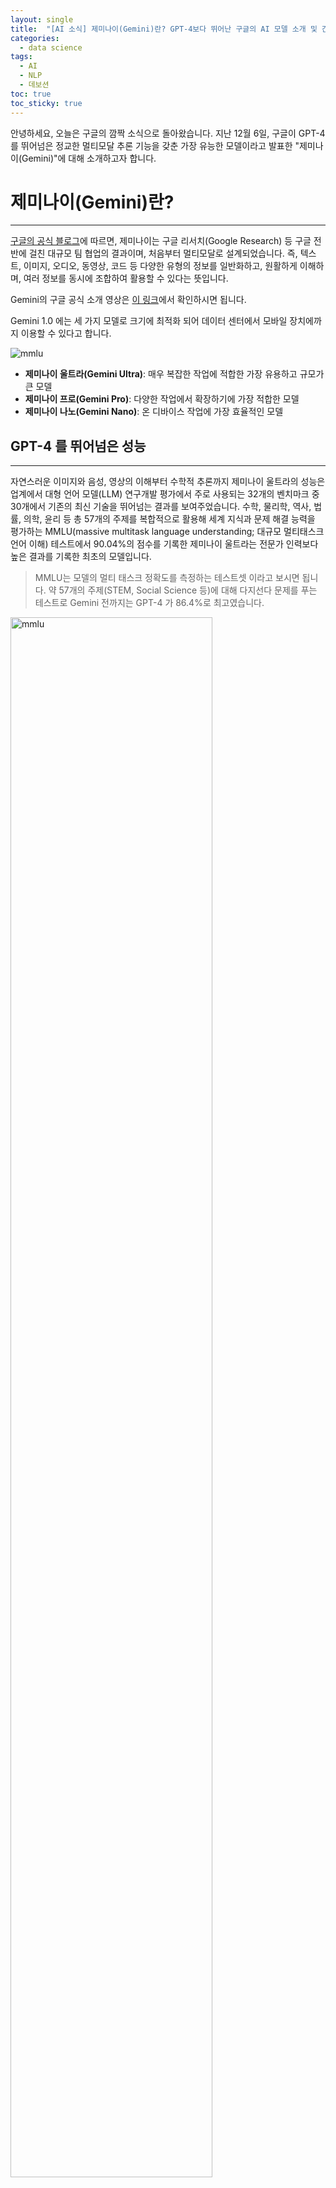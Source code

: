 ```yaml
---
layout: single
title:  "[AI 소식] 제미나이(Gemini)란? GPT-4보다 뛰어난 구글의 AI 모델 소개 및 간단 사용 후기 & 논란"
categories:
  - data science
tags:
  - AI
  - NLP
  - 데보션
toc: true
toc_sticky: true
---
```


안녕하세요, 오늘은 구글의 깜짝 소식으로 돌아왔습니다. 
지난 12월 6일, 구글이 GPT-4를 뛰어넘은 정교한 멀티모달 추론 기능을 갖춘 가장 유능한 모델이라고 발표한 "제미나이(Gemini)"에 대해 소개하고자 합니다. 

# 제미나이(Gemini)란?

-----

[구글의 공식 블로그](https://korea.googleblog.com/2023/12/blog-post_652.html)에 따르면, 제미나이는 구글 리서치(Google Research) 등 구글 전반에 걸친 대규모 팀 협업의 결과이며, 처음부터 멀티모달로 설계되었습니다. 
즉, 텍스트, 이미지, 오디오, 동영상, 코드 등 다양한 유형의 정보를 일반화하고, 원활하게 이해하며, 여러 정보를 동시에 조합하여 활용할 수 있다는 뜻입니다.

Gemini의 구글 공식 소개 영상은 [이 링크](https://deepmind.google/technologies/gemini/#introduction)에서 확인하시면 됩니다.

Gemini 1.0 에는 세 가지 모델로 크기에 최적화 되어 데이터 센터에서 모바일 장치에까지 이용할 수 있다고 합니다.

<img src="/assets/img/2023-12-08-google-gemini/gemini-3-models.png" alt="mmlu" >
<figcaption align = "center"></figcaption>

- **제미나이 울트라(Gemini Ultra)**: 매우 복잡한 작업에 적합한 가장 유용하고 규모가 큰 모델
- **제미나이 프로(Gemini Pro)**: 다양한 작업에서 확장하기에 가장 적합한 모델 
- **제미나이 나노(Gemini Nano)**: 온 디바이스 작업에 가장 효율적인 모델

## GPT-4 를 뛰어넘은 성능

------
자연스러운 이미지와 음성, 영상의 이해부터 수학적 추론까지 제미나이 울트라의 성능은 업계에서 대형 언어 모델(LLM) 연구개발 평가에서 주로 사용되는 32개의 벤치마크 중 30개에서 기존의 최신 기술을 뛰어넘는 결과를 보여주었습니다.
수학, 물리학, 역사, 법률, 의학, 윤리 등 총 57개의 주제를 복합적으로 활용해 세계 지식과 문제 해결 능력을 평가하는 MMLU(massive multitask language understanding; 대규모 멀티태스크 언어 이해) 테스트에서 90.04%의 점수를 기록한 제미나이 울트라는 전문가 인력보다 높은 결과를 기록한 최초의 모델입니다.
> MMLU는 모델의 멀티 태스크 정확도를 측정하는 테스트셋 이라고 보시면 됩니다. 약 57개의 주제(STEM, Social Science 등)에 대해 다지선다 문제를 푸는 테스트로 Gemini 전까지는 GPT-4 가 86.4%로 최고였습니다.

<img src="/assets/img/2023-12-08-google-gemini/mmlu-performance.png" alt="mmlu" style="width:80%">
<figcaption align = "center"><b>이미지 출처 - https://paperswithcode.com/sota/multi-task-language-understanding-on-mmlu</b></figcaption>

아래는 [Gemini에서 제공한 영역별 capabilities](https://deepmind.google/technologies/gemini/#capabilities) 에 대한 상세 내역입니다.

<img src="/assets/img/2023-12-08-google-gemini/performance.png" alt="performance" >
<figcaption align = "center"> </figcaption>


구글의 공식 블로그에 따르면, 이미지 벤치마크 테스트에서 제미나이 울트라는 객체 문자 인식(OCR) 시스템의 도움 없이도 이전의 최신 모델보다 뛰어난 성능을 보였다고 합니다. 
이러한 벤치마크 결과는 제미나이의 기본적인 멀티모달 기반을 강조하는 동시에 제미나이가 더 복잡한 멀티모달 추론 능력이 있다는 가능성을 보여줍니다.

> OCR 시스템의 도움 없이도 가능하다고요? 음, 그럼 저는 기존 OCR 개의 서비스들을 비교평가한 내용과 제미나이를 비교해보는 포스팅도 작성해봐야겠네요..!
 
<img src="/assets/img/2023-12-08-google-gemini/multimodal.png" alt="multimodal" >
<figcaption align = "center"> </figcaption>

더 자세한 내용은 [technical report](https://storage.googleapis.com/deepmind-media/gemini/gemini_1_report.pdf) 를 참고해주세요.

# Why Does it Matter?

------

Gemini는 텍스트, 이미지, 음성 등 다양한 형태의 정보를 인지하고 inference 할 수 있는 모델입니다. 뭐가 그렇게 특별한데? 라고 생각이 드신다면.. [Hands-on 영상](https://youtu.be/UIZAiXYceBI?si=rrkjKz5u8Xox7la1)을 보시면 바로 이해 가실 겁니다. 
공식 소개 영상에서 표현 했듯이, Gemini는 AI Assistant와 같은 느낌으로 굉장히 빠른 속도로 자연스럽게 반응 합니다. 저는 이 영상을 보면서 영화 아이언맨 속 로버트 다우니 주니어의 AI 비서 자비스가 생각났어요.
단순히 그림이나 이미지를 인식하는 것을 넘어서, 문맥과 상황을 이해해야 하는 복잡한 추론까지 가능한 것으로 보입니다. 한 예로, 제미나이가 나라 이름 맞추는 퀴즈를 내는데, 사람이 세계 지도 그림 위에 손가락으로 해당 나라를 가리키면 어느 나라인지 이해하고 정답/오답을 알려줍니다.

<img src="/assets/img/2023-12-08-google-gemini/worldmap_quiz.png" alt="worldmap" >
<figcaption align = "center"> </figcaption>

야바위도 가능합니다..!

<img src="/assets/img/2023-12-08-google-gemini/yabawi.png" alt="yabawi" >
<figcaption align = "center"> </figcaption>

## 기존 Multimodal Model 과의 차이

Multimodal AI는 텍스트, 이미지, 영상, 음성 등 다양한 데이터 모달리티를 함께 고려하여 서로의 관계성을 학습 및 표현하는 기술입니다. 
따라서 Multimodal AI는 이미지로 텍스트 검색을 하거나 텍스트에서 이미지를 검색, 혹은 이미지와 텍스트를 같이 이해하는 Multimodal 검색이 가능합니다. 
그리고 최근에는 이미지를 보고 텍스트를 생성하거나 텍스트를 기반으로 이미지를 생성하는 다양한 활용 사례도 존재합니다.

지금까지 multimodal AI model을 만드는 전통적인 방식은 서로 다른 모달리티에 대해 별도의 구성 요소를 학습 시킨 다음 이를 서로 연결하여 일부 기능을 비슷하게 모방하는 것이라 복잡한 추론에는 어려움을 겪을 수 있었다고 합니다.
비교를 위해 architecture 그림을 보면 좋겠죠? 아래는 기존 multimodal model 구조의 한 예라고 보시면 될 것 같네요. 
<img src="/assets/img/2023-12-08-google-gemini/traditional_multimodal.png" alt="traditional_multimodal" style="width:80%">
<figcaption align = "center"> </figcaption>

Gemini의 경우, foundation 부터 다양한 모달리티에 대한 사전 학습을 통해 기본적으로 멀티모달이 되도록 설계했다고 합니다. 
그 결과, Gemini는 처음부터 텍스트, 오디오, 이미지, 영상 등 다양한 입력값을 원활하게 이해하고 받아 추론할 수 있으며, 기존 멀티모달 모델보다 훨씬 뛰어난 성능을 보여준다고 하네요.

<img src="/assets/img/2023-12-08-google-gemini/gemini-architecture.png" alt="architecture" style="width:80%">
<figcaption align = "center"> </figcaption>

조금더 자세히 살펴볼까요? 
> [Technical Report](https://storage.googleapis.com/deepmind-media/gemini/gemini_1_report.pdf) 를 보면, *"Gemini models are trained to accommodate textual input interleaved with a wide variety of audio
and visual inputs, such as natural images, charts, screenshots, PDFs, and videos, and they can produce
text and image outputs (see Figure 2). The visual encoding of Gemini models is inspired by our own
foundational work on Flamingo (Alayrac et al., 2022), CoCa (Yu et al., 2022a), and PaLI (Chen et al.,
2022), with the important distinction that the models are multimodal from the beginning and can
natively output images using discrete image tokens (Ramesh et al., 2021; Yu et al., 2022b)."* 

위에서 말한 내용이라 같기는 한데, Gemini의 visual encoding 은 구글의 Few-Shot Learning 으로 학습한 언어 이미지 모델인 Flamingo 와 
이미지 캡션, 시각적 질문 답변, 장면 텍스트 이해 등 주어진 이미지에 대해 설명하거나 질문에 답변하는 다국적 언어 이미지 모델인 PaLI에 대한 기초 작업에서 영감을 받아, 기존 multimodal model과는 다른 모델 구조를 가져가게 되었다고 합니다.

# 제미나이 사용하기

------

위에서 언급했듯이, 제미나이는 울트라, 프로, 나노 세 가지 모델로 출시되었는데, 그 중 프로 모델이 바드(Bard)에 탑재되었다고 합니다. 
### 문맥 이해하기, 요약, 코딩 등 다양한 기능에서 **<U><span style="background-color:#ffdce0">GPT 3.5보다 우월한 성능을 보여준 제미나이 프로가 적용된 바드를 사용해 보시려면 [바드](https://bard.google.com/chat)로 이동</span></U>** 하시면 됩니다! 
*현재는 영문으로만 지원되기 때문에, 제미나이가 탑재된 바드를 사용해보시려면 **영문으로 프롬프트를 주고 받으셔야 합니다**.*
그리고 내년 초에 제미나이 울트라가 탑재된 **Bard Advanced** 가 출시될 예정이라고 하네요.

## 바드에게 물어봤습니다

---

아래는 Gemini Pro가 탑재된 바드에게 영문으로 간단히 Q&A를 날려본건데, 본인(?) 출시일을 잘못 말하는 게 좀 충격적이라,, 아직 데이터의 정확성이 보장된다? 라고 보기에는 어려움이 있을 듯 합니다.
여러 프롬프트를 날려 보면서, ChatGPT와 비교하는 경험을 통해 좀더 자세히 알 수 있을 것 같네요. 

> Gemini Pro 모델이 탑재되어 있는 것을 확인할 수 있네요

![bard](/assets/img/2023-12-08-google-gemini/bard.png)

> 학습 데이터는 최근 언제까지 사용되었을까? 정확한 시기는 알 수 없지만, "23년 6월에 발표되었으니, 그 즈음에는 학습 데이터가 완성되지 않았을까"라는 추론의 reasoning이 제법 마음에 듭니다. 그러나 23년 6월에 Gemini가 발표된게 맞나요??

![bard_trained](/assets/img/2023-12-08-google-gemini/bard_trained.png)

> 그래서 다시 묻습니다. 위키피디아 상에는 12월 6일에 출시되었다고 하는데, 무슨 소리를 하는 거냐고.. misinformation 을 인정하네요.

![bard_misinformation](/assets/img/2023-12-08-google-gemini/bard_misinformation.png)

## 성능 논란 (12/11 업데이트)

12월 11일 기준으로, 구글이 공개한 차세대 LLM 제미나이에 대한 기대감과 함께 비판적인 시각도 제기되고 있습니다. 
크게 두 가지 측면에서 이야기가 나오고 있는데요. GPT-4보다 성능이 뛰어나다는 게 과장이 아니냐 라는 이야기가 나오고 있습니다. 

### 바드에서의 실제 성능
위에서 바드를 테스트 하면서, 기초적인 정보를 틀리는 걸 보고 '생각보다 좀.. 별론데?' 라는 생각이 들었는데, 오늘 기사를 보니 바드에서 기본적인 정보를 틀리는 내용이 계속해서 올라오고 있는 것으로 보입니다.
제미나이는 2023년 오스카상 수상자와 같은 기본 사실조차도 올바르게 파악하지 못하고 있는데요, 실제 수상자인 브렌든 프레이저가 아니라 브렌든 글리슨이 남우주연상을 수상했다는 답을 내놓았습니다.

![twitter](/assets/img/2023-12-08-google-gemini/twitter.png)

### MMLU 성능 기준
AI의 여러 능력을 평가하는 테스트 중 하나인 MMLU에서 점수 90%를 얻어 GPT-4의 86.4%를 뛰어넘었다는 발표에 대해서 기준이 달랐다는 비판이 나오고 있습니다.
GPT-4와 똑같이 다섯 번 시도할 때 실제 제미나이의 점수는 GPT-4보다 낮은 83.7%로 나옵니다. 
구글은 제미나이를 GPT-4와 비교하는 평가에서 일부는 같은 기준을, 일부는 다른 기준을 사용했다고 보시면 됩니다.

![metrics](/assets/img/2023-12-08-google-gemini/metrics_comparison.png)*출처: https://biz.chosun.com/it-science/ict/2023/12/07/T6DVA5373JCMPANGP6PC3CBPOA/*

> CoT(Chain Of Thought) 방식
구글은 지난해 5월, CoT 이론을 처음 발표했습니다. 제미나이 울트라에 적용한 CoT@32는 AI가 단계별로 추론을 하면서 문제를 풀고, 같은 문제 풀이를 32번 반복한 뒤 답을 내놓는 방식입니다.
기존 LLM은 산술 문제나 상식을 추론하는 능력이 떨어지는 경우 잘못된 오류에 도달할 수 있는데, 최종 답변을 제공하기 전에 관련 추론 단계로 풀이 과정을 추가 요청해 문제에 대해 더 생각할 수 있도록 한 것이라는 특징이 있습니다.

결국 GPT-4에 비해 우월하다고 말할 수 있을까? 라는 의문점을 제기하고 있고, 우월하다고 말하기 힘들다 라는 이야기가 나오고 있습니다. 계속해서 트위터나 커뮤니티 상에서 여러 프롬프트 들이 공유되고 있기 때문에, ChatGPT와의 비교평가는 피할 수 없을 것 같네요. 

## ChatGPT를 넘어설 수 있을까?

-----

오늘 Gemini의 [Hands-on 영상](https://www.youtube.com/watch?v=UIZAiXYceBI)을 보는 내내 mind-blowing!! 미쳤다! 라는 말밖에 나오지 않았습니다. 
Gemini의 multimodal 기능 자체로도 많은 사람들을 놀랍게 하고 있지만, 가장 핵심은 역시 데이터 아닐까?
구글 검색, 유투브, Google Scholar 등 구글의 풍부하고 방대한 학습 데이터는 결국 타 모델과 가장 핵심적인 차이가 있다고 생각됩니다. 
거대 기업의 LLM 출시 및 배포는 모델을 사용하는 나와 같은 유저 입장에서는 여러 테스트를 해볼 수 있는 반가운 소식이며 꿀잼인 것 같습니다. 

작년 11월, 공개 5일 만에 100만 가입자를 돌파한 ChatGPT의 열풍이 구글에게는 굉장히 큰 충격이었을거라 생각합니다. 
이후, Bard(바드)를 급하게 공개했지만, ChatGPT 만큼의 뜨거운 반응이 있지도 않았고, 이미 ChatGPT를 사용하고 있는 나와 같은 유저들에겐 "글쎄..? 굳이..?" 라는 반응이 대다수였던 것 같아요. 
구글 내에서 코드 레드를 선언하고 Generative AI에 대한 공격적인 투자를 시작했다는 이야기도 있었을 만큼.. 이러한 노력의 일환으로 Gemini 도 출시되었을 거라 생각됩니다.
Fine-Tuned Gemini Pro가 적용된 Bard(바드)를 이용할 수 있다고 하니, Gemini 가 탑재된 제품/솔루션을 경험해보고 싶다면, [이 블로그](https://blog.google/products/bard/google-bard-try-gemini-ai/)를 참고해보셔도 좋을 것 같네요.


# Reference

----
- [https://korea.googleblog.com/2023/12/blog-post_652.html](https://korea.googleblog.com/2023/12/blog-post_652.html)
- [https://www.techopedia.com/kr/google-gemini-is-a-serious-threat-to-chatgpt-heres-why](https://www.techopedia.com/kr/google-gemini-is-a-serious-threat-to-chatgpt-heres-why)
- [https://storage.googleapis.com/deepmind-media/gemini/gemini_1_report.pdf](https://storage.googleapis.com/deepmind-media/gemini/gemini_1_report.pdf)


